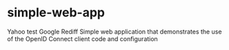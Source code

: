 simple-web-app
==============
Yahoo 
test
Google
Rediff
Simple web application that demonstrates the use of the OpenID Connect client code and configuration

